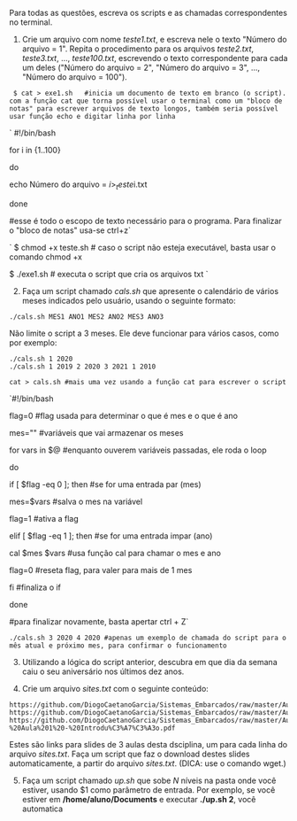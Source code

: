 Para todas as questões, escreva os scripts e as chamadas correspondentes no terminal.

1. Crie um arquivo com nome _teste1.txt_, e escreva nele o texto "Número do arquivo = 1". Repita o procedimento para os arquivos _teste2.txt_, _teste3.txt_, ..., _teste100.txt_, escrevendo o texto correspondente para cada um deles ("Número do arquivo = 2", "Número do arquivo = 3", ..., "Número do arquivo = 100").

`
$ cat > exe1.sh   #inicia um documento de texto em branco (o script). com a função cat que torna possível usar o terminal como um "bloco de notas" para escrever arquivos de texto longos, também seria possível usar função echo e digitar linha por linha`

`
#!/bin/bash   

for i in {1..100}

do

echo Número do arquivo = $i > _teste$i.txt

done

#esse é todo o escopo de texto necessário para o programa. Para finalizar o "bloco de notas" usa-se ctrl+z` 

`
$ chmod +x teste.sh   # caso o script não esteja executável, basta usar o comando chmod +x

$ ./exe1.sh           # executa o script que cria os arquivos txt
`

2. Faça um script chamado _cals.sh_ que apresente o calendário de vários meses indicados pelo usuário, usando o seguinte formato:

```script
./cals.sh MES1 ANO1 MES2 ANO2 MES3 ANO3
```

Não limite o script a 3 meses. Ele deve funcionar para vários casos, como por exemplo:

```script
./cals.sh 1 2020
./cals.sh 1 2019 2 2020 3 2021 1 2010
```

`cat > cals.sh #mais uma vez usando a função cat para escrever o script `

`#!/bin/bash

flag=0                      #flag usada para determinar o que é mes e o que é ano

mes=""                      #variáveis que vai armazenar os meses  

for vars in $@              #enquanto ouverem variáveis passadas, ele roda o loop

do

if [ $flag -eq 0 ]; then    #se for uma entrada par (mes)

mes=$vars           #salva o mes na variável

flag=1              #ativa a flag

elif [ $flag -eq 1 ]; then  #se for uma entrada impar (ano)

cal $mes $vars      #usa função cal para chamar o mes e ano

flag=0              #reseta flag, para valer para mais de 1 mes

fi                          #finaliza o if

done

#para finalizar novamente, basta apertar ctrl + Z`

`./cals.sh 3 2020 4 2020 #apenas um exemplo de chamada do script para o mês atual e próximo mes, para confirmar o funcionamento`

3. Utilizando a lógica do script anterior, descubra em que dia da semana caiu o seu aniversário nos últimos dez anos.

4. Crie um arquivo _sites.txt_ com o seguinte conteúdo:

```
https://github.com/DiogoCaetanoGarcia/Sistemas_Embarcados/raw/master/Aulas/01_Linux%20b%C3%A1sico.pdf
https://github.com/DiogoCaetanoGarcia/Sistemas_Embarcados/raw/master/Aulas/01_Linux%20b%C3%A1sico_Shell_Script.pdf
https://github.com/DiogoCaetanoGarcia/Sistemas_Embarcados/raw/master/Aulas/01_Sistemas%20Embarcados%20-%20Aula%201%20-%20Introdu%C3%A7%C3%A3o.pdf
```

Estes são links para slides de 3 aulas desta dsciplina, um para cada linha do arquivo _sites.txt_. Faça um script que faz o download destes slides automaticamente, a partir do arquivo _sites.txt_. (DICA: use o comando wget.)

5. Faça um script chamado _up.sh_ que sobe _N_ níveis na pasta onde você estiver, usando $1 como parâmetro de entrada. Por exemplo, se você estiver em **/home/aluno/Documents** e executar **./up.sh 2**, você automatica

